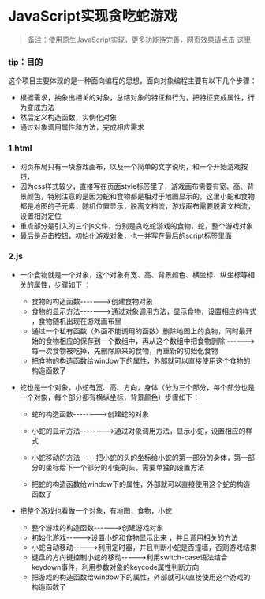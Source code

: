 # JavaScript实现贪吃蛇游戏
> 备注：使用原生JavaScript实现，更多功能待完善，网页效果请点击 这里

### tip：目的

这个项目主要体现的是一种面向编程的思想，面向对象编程主要有以下几个步骤：

- 根据需求，抽象出相关的对象，总结对象的特征和行为，把特征变成属性，行为变成方法
- 然后定义构造函数，实例化对象
- 通过对象调用属性和方法，完成相应需求

###  1.html

- 网页布局只有一块游戏画布，以及一个简单的文字说明，和一个开始游戏按钮，
- 因为css样式较少，直接写在页面style标签里了，游戏画布需要有宽、高、背景颜色，特别注意的是因为蛇和食物都是相对于地图显示的，这里小蛇和食物都是地图的子元素，随机位置显示，脱离文档流，游戏画布需要脱离文档流，设置相对定位
- 重点部分是引入的三个js文件，分别是贪吃蛇游戏的食物，蛇，整个游戏对象
- 最后是点击按钮，初始化游戏对象，也一并写在最后的script标签里面
### 2.js

- 一个食物就是一个对象，这个对象有宽、高、背景颜色、横坐标、纵坐标等相关的属性，步骤如下 ：

  - 食物的构造函数------->创建食物对象 
  - 食物的显示方法------->通过对象调用方法，显示食物，设置相应的样式 ，食物随机出现在游戏画布里
  -  通过一个私有函数（外面不能调用的函数）删除地图上的食物，同时最开始的食物相应的保存到一个数组中，再从这个数组中把食物删除 ------>每一次食物被吃掉，先删除原来的食物，再重新的初始化食物 
  - 把食物的构造函数给window下的属性，外部就可以直接使用这个食物的构造函数了 

- 蛇也是一个对象，小蛇有宽、高、方向，身体（分为三个部分，每个部分也是一个对象，每个部分都有横纵坐标，背景颜色）步骤如下：

  - 蛇的构造函数-------->创建蛇的对象

  - 小蛇的显示方法-------->通过对象调用方法，显示小蛇，设置相应的样式 

  - 小蛇移动的方法-----把小蛇的头的坐标给小蛇的第一部分的身体，第一部分的坐标给下一个部分的小蛇的头，需要单独的设置方法
  - 把蛇的构造函数给window下的属性，外部就可以直接使用这个蛇的构造函数了 

- 把整个游戏也看做一个对象，有地图，食物，小蛇 

  - 整个游戏的构造函数------>创建游戏对象
  - 初始化游戏----->设置小蛇和食物显示出来 ，并且调用相关的方法
  - 小蛇自动移动----->利用定时器，并且判断小蛇是否撞墙，否则游戏结束
  - 键盘的方向键控制小蛇的移动----->利用switch-case语法结合keydown事件，利用参数对象的keycode属性判断方向
  - 把游戏的构造函数给window下的属性，外部就可以直接使用这个游戏的构造函数了 

  

  